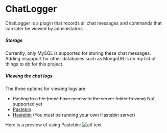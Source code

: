 # ChatLogger

ChatLogger is a plugin that records all chat messages and commands that can later be viewed by administators

##### Storage
Currently, only MySQL is supported for storing these chat messages. Adding insupport for other databases such as MongoDB
is on my list of things to do for this project. 


##### Viewing the chat logs
The three options for viewing logs are:
* ~~Pasting to a file (must have access to the server folder to view)~~ Not supported yet
* [Pastebin](https://pastebin.com/)
* [Hastebin](https://github.com/seejohnrun/haste-server) (You must be running your own Hastebin server)

Here is a preview of using Pastebin:
![alt text](https://i.imgur.com/EicPBq5.png)
